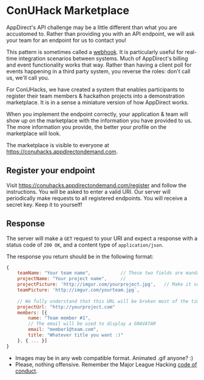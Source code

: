 # ConUHack Marketplace

AppDirect's API challenge may be a little different than what you are accustomed to. Rather than providing you with an API endpoint, we will ask your team for an endpoint for us to contact you!

This pattern is sometimes called a [webhook](https://en.wikipedia.org/wiki/Webhook). It is particularly useful for real-time integration scenarios between systems. Much of AppDirect's billing and event functionality works that way. Rather than having a client poll for events happening in a third party system, you reverse the roles: don't call us, we'll call you.

For ConUHacks, we have created a system that enables participants to register their team members & hackathon projects into a demonstration marketplace. It is in a sense a miniature version of how AppDirect works.

When you implement the endpoint correctly, your application & team will show up on the marketplace with the information you have provided to us. The more information you provide, the better your profile on the marketplace will look.

The marketplace is visible to everyone at https://conuhacks.appdirectondemand.com.

## Register your endpoint

Visit https://conuhacks.appdirectondemand.com/register and follow the instructions. You will be asked to enter a valid URI. Our server will periodically make requests to all registered endpoints. You will receive a secret key. Keep it to yourself!

## Response

The server will make a `GET` request to your URI and expect a response with a status code of `200 OK`, and a content type of `application/json`.

The response you return should be in the following format:

```javascript
{
	teamName: "Your team name",           // These two fields are mandatory. The rest is optional!
	projectName: "Your project name",     // 
	projectPicture: 'http://imgur.com/yourproject.jpg',   // Make it square ideally
	teamPicture: 'http://imgur.com/yourteam.jpg`, 
	
	// We fully understand that this URL will be broken most of the time :)
	projectUrl: "http://yourproject.com"
	members: [{
		name: "Team member #1",
		// The email will be used to display a GRAVATAR
		email: "member1@team.com",
		title: "Whatever title you want :)"
	}, { ... }]
}
```

- Images may be in any web compatible format. Animated .gif anyone? :)
- Please, nothing offensive. Remember the Major League Hacking [code of conduct](http://static.mlh.io/docs/mlh-code-of-conduct.pdf).
